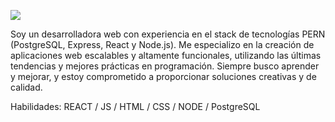 ![](https://res.cloudinary.com/dj8p0rdxn/image/upload/v1674944898/yyx3yoctja6anyd4rhr2.png)

Soy un desarrolladora web con experiencia en el stack de tecnologías PERN (PostgreSQL, Express, React y Node.js). Me especializo en la creación de aplicaciones web escalables y altamente funcionales, utilizando las últimas tendencias y mejores prácticas en programación. Siempre busco aprender y mejorar, y estoy comprometido a proporcionar soluciones  creativas y de calidad. 

Habilidades:  REACT / JS / HTML / CSS / NODE /  PostgreSQL 






